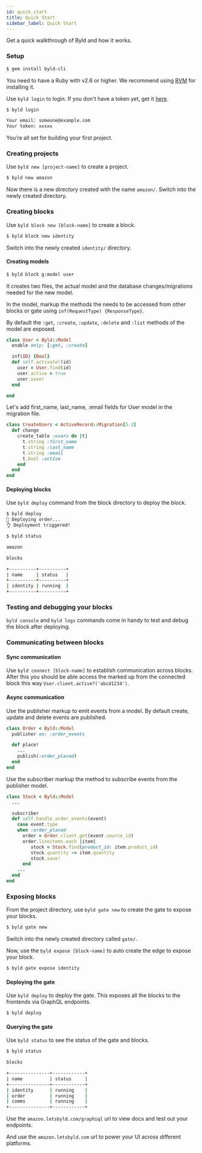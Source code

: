```yaml
---
id: quick_start
title: Quick Start
sidebar_label: Quick Start
---
```


Get a quick walkthrough of Byld and how it works.

### Setup

```sh
$ gem install byld-cli
```

You need to have a Ruby with v2.6 or higher. We recommend using [RVM](https://rvm.io/rvm/install) for installing it.

Use `byld login` to login. If you don't have a token yet, get it [here](https://letsbyld.com/signup).

```sh
$ byld login

Your email: someone@example.com
Your token: xxxxx
```

You’re all set for building your first project.

### Creating projects

Use `byld new [project-name]` to create a project.

```sh
$ byld new amazon
```

Now there is a new directory created with the name `amazon/`. Switch into the newly created directory.

### Creating blocks

Use `byld block new [block-name]` to create a block.

```sh
$ byld block new identity
```

Switch into the newly created `identity/` directory.

#### Creating models

```sh
$ byld block g:model user
```

It creates two files, the actual model and the database changes/migrations needed for the new model. 

In the model, markup the methods the needs to be accessed from other blocks or gate using `inf(RequestType) {ResponseType}`. 

By default the `:get`, `:create`, `:update`, `:delete` and `:list` methods of the model are exposed.

```ruby
class User < Byld::Model
  enable only: [:get, :create]

  inf(ID) {Bool}
  def self.activate!(id)
    user = User.find(id)
    user.active = true
    user.save!
  end

end
```

Let's add first_name, last_name, :email fields for User model in the migration file.

```ruby
class CreateUsers < ActiveRecord::Migration[5.2]
  def change
    create_table :users do |t|
      t.string :first_name
      t.string :last_name
      t.string :email
      t.bool :active
    end
  end
end
```

#### Deploying blocks

Use `byld deploy` command from the block directory to deploy the block.

```sh
$ byld deploy
🤞 Deploying order...
👌 Deployment triggered!
```

```sh
$ byld status

amazon

blocks

+----------+----------+
| name     | status   |
+----------+----------+
| identity | running  |
+----------+----------+
```

### Testing and debugging your blocks

`byld console` and `byld logs` commands come in handy to test and debug the block after deploying.

### Communicating between blocks

#### Sync communication

Use `byld connect [block-name]` to establish communication across blocks. After this you should be able access the marked up from the connected block this way `User.client.active?('abcd1234')`.


#### Async communication

Use the publisher markup to emit events from a model. By default create, update and delete events are published.

```ruby
class Order < Byld::Model
  publisher on: :order_events

  def place!
    ...
    publish(:order_placed)
  end
end
```

Use the subscriber markup the method to subscribe events from the publisher model. 

```ruby
class Stock < Byld::Model
  ...

  subscriber
  def self.handle_order_events(event)
    case event.type
    when :order_placed
      order = Order.client.get(event.source_id)
      order.lineitems.each |item|
         stock = Stock.find(product_id: item.product_id)
         stock.quantity -= item.quantity
         stock.save!
      end
    ...
  end
end
```

### Exposing blocks

From the project directory, use `byld gate new` to create the gate to expose your blocks.

```sh
$ byld gate new
```

Switch into the newly created directory called `gate/`.

Now, use the `byld expose [block-name]` to auto create the edge to expose your block.

```sh
$ byld gate expose identity
```


#### Deploying the gate

Use `byld deploy` to deploy the gate. This exposes all the blocks to the frontends via GraphQL endpoints.

```sh
$ byld deploy
```

#### Querying the gate

Use `byld status` to see the status of the gate and blocks.

```sh
$ byld status

blocks

+---------------+------------+
| name          | status     |
+---------------+------------+
| identity      | running    |
| order         | running    |
| comms         | running    |
+---------------+------------+
```

Use the `amazon.letsbyld.com/graphiql` url to view docs and test out your endpoints. 

And use the `amazon.letsbyld.com` url to power your UI across different platforms.

